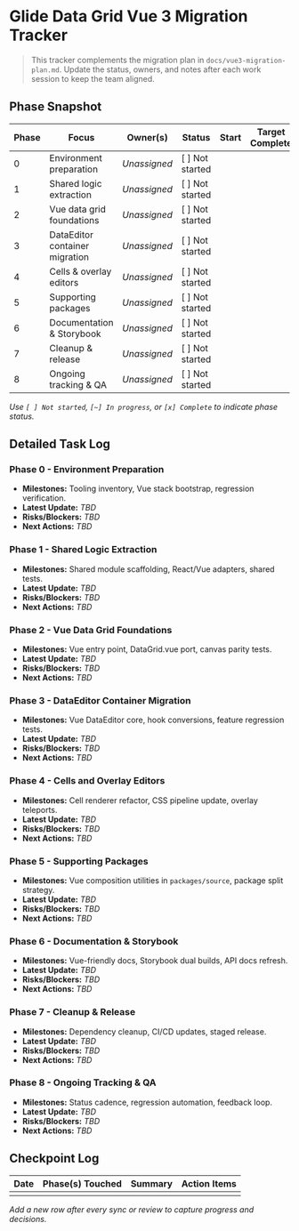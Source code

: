 # Glide Data Grid Vue 3 Migration Tracker

> This tracker complements the migration plan in `docs/vue3-migration-plan.md`. Update the status, owners, and notes after each work session to keep the team aligned.

## Phase Snapshot

| Phase | Focus | Owner(s) | Status | Start | Target Complete | Actual Complete | Notes |
| --- | --- | --- | --- | --- | --- | --- | --- |
| 0 | Environment preparation | _Unassigned_ | [ ] Not started | | | | |
| 1 | Shared logic extraction | _Unassigned_ | [ ] Not started | | | | |
| 2 | Vue data grid foundations | _Unassigned_ | [ ] Not started | | | | |
| 3 | DataEditor container migration | _Unassigned_ | [ ] Not started | | | | |
| 4 | Cells & overlay editors | _Unassigned_ | [ ] Not started | | | | |
| 5 | Supporting packages | _Unassigned_ | [ ] Not started | | | | |
| 6 | Documentation & Storybook | _Unassigned_ | [ ] Not started | | | | |
| 7 | Cleanup & release | _Unassigned_ | [ ] Not started | | | | |
| 8 | Ongoing tracking & QA | _Unassigned_ | [ ] Not started | | | | |

_Use `[ ] Not started`, `[~] In progress`, or `[x] Complete` to indicate phase status._

## Detailed Task Log

### Phase 0 - Environment Preparation
- **Milestones:** Tooling inventory, Vue stack bootstrap, regression verification.
- **Latest Update:** _TBD_
- **Risks/Blockers:** _TBD_
- **Next Actions:** _TBD_

### Phase 1 - Shared Logic Extraction
- **Milestones:** Shared module scaffolding, React/Vue adapters, shared tests.
- **Latest Update:** _TBD_
- **Risks/Blockers:** _TBD_
- **Next Actions:** _TBD_

### Phase 2 - Vue Data Grid Foundations
- **Milestones:** Vue entry point, DataGrid.vue port, canvas parity tests.
- **Latest Update:** _TBD_
- **Risks/Blockers:** _TBD_
- **Next Actions:** _TBD_

### Phase 3 - DataEditor Container Migration
- **Milestones:** Vue DataEditor core, hook conversions, feature regression tests.
- **Latest Update:** _TBD_
- **Risks/Blockers:** _TBD_
- **Next Actions:** _TBD_

### Phase 4 - Cells and Overlay Editors
- **Milestones:** Cell renderer refactor, CSS pipeline update, overlay teleports.
- **Latest Update:** _TBD_
- **Risks/Blockers:** _TBD_
- **Next Actions:** _TBD_

### Phase 5 - Supporting Packages
- **Milestones:** Vue composition utilities in `packages/source`, package split strategy.
- **Latest Update:** _TBD_
- **Risks/Blockers:** _TBD_
- **Next Actions:** _TBD_

### Phase 6 - Documentation & Storybook
- **Milestones:** Vue-friendly docs, Storybook dual builds, API docs refresh.
- **Latest Update:** _TBD_
- **Risks/Blockers:** _TBD_
- **Next Actions:** _TBD_

### Phase 7 - Cleanup & Release
- **Milestones:** Dependency cleanup, CI/CD updates, staged release.
- **Latest Update:** _TBD_
- **Risks/Blockers:** _TBD_
- **Next Actions:** _TBD_

### Phase 8 - Ongoing Tracking & QA
- **Milestones:** Status cadence, regression automation, feedback loop.
- **Latest Update:** _TBD_
- **Risks/Blockers:** _TBD_
- **Next Actions:** _TBD_

## Checkpoint Log

| Date | Phase(s) Touched | Summary | Action Items |
| --- | --- | --- | --- |
| | | | |

_Add a new row after every sync or review to capture progress and decisions._
